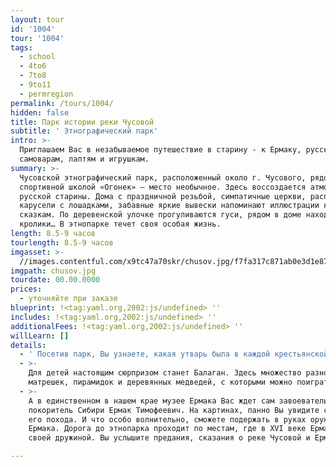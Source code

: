 ```yaml
---
layout: tour
id: '1004'
tour: '1004'
tags:
  - school
  - 4to6
  - 7to8
  - 9to11
  - permregion
permalink: /tours/1004/
hidden: false
title: Парк истории реки Чусовой
subtitle: ' Этнографический парк'
intro: >-
  Приглашаем Вас в незабываемое путешествие в старину - к Ермаку, русским
  самоварам, лаптям и игрушкам.
summary: >-
  Чусовской этнографический парк, расположенный около г. Чусового, рядом со
  спортивной школой «Огонек» – место необычное. Здесь воссоздается атмосфера
  русской старины. Дома с праздничной резьбой, симпатичные церкви, расписные
  карусели с лошадками, забавные яркие вывески напоминают иллюстрации к русским
  сказкам. По деревенской улочке прогуливаются гуси, рядом в доме находятся
  кролики… В этнопарке течет своя особая жизнь.
length: 8.5-9 часов
tourlength: 8.5-9 часов
imgasset: >-
  //images.contentful.com/x9tc47a70skr/chusov.jpg/f7fa317c871ab0e3d1e872798d70e817/chusov.jpg
imgpath: chusov.jpg
tourdate: 00.00.0000
prices:
  - уточняйте при заказе
blueprint: !<tag:yaml.org,2002:js/undefined> ''
includes: !<tag:yaml.org,2002:js/undefined> ''
additionalFees: !<tag:yaml.org,2002:js/undefined> ''
willLearn: []
details:
  - ' Посетив парк, Вы узнаете, какая утварь была в каждой крестьянской избе. Увидите сани-розвальни, зыбку, глядельце, светец и еще множество необходимых в крестьянском быту предметов. Купеческая лавка поражает коллекцией русских самоваров, утюгов и машин «Зингер».'
  - >-
    Для детей настоящим сюрпризом станет Балаган. Здесь множество разноцветных
    матрешек, пирамидок и деревянных медведей, с которыми можно поиграть.
  - >-
    А в единственном в нашем крае музее Ермака Вас ждет сам завоеватель и
    покоритель Сибири Ермак Тимофеевич. На картинах, панно Вы увидите сцены из
    его похода. И что особо волнительно, сможете подержать в руках оружие времен
    Ермака. Дорога до этнопарка проходит по местам, где в XVI веке Ермак шел со
    своей дружиной. Вы услышите предания, сказания о реке Чусовой и Ермаке. 

---
```

